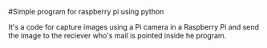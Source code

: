 #Simple program for raspberry pi using python

It's a code for capture images using a Pi camera in a Raspberry Pi and send the image to the reciever who's mail is pointed inside he program.
